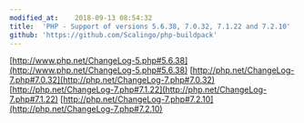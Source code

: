 ```yaml
---
modified_at:	2018-09-13 08:54:32
title:	'PHP - Support of versions 5.6.38, 7.0.32, 7.1.22 and 7.2.10'
github: 'https://github.com/Scalingo/php-buildpack'
---
```


[http://www.php.net/ChangeLog-5.php#5.6.38](http://www.php.net/ChangeLog-5.php#5.6.38)
[http://php.net/ChangeLog-7.php#7.0.32](http://php.net/ChangeLog-7.php#7.0.32)
[http://php.net/ChangeLog-7.php#7.1.22](http://php.net/ChangeLog-7.php#7.1.22)
[http://php.net/ChangeLog-7.php#7.2.10](http://php.net/ChangeLog-7.php#7.2.10)
